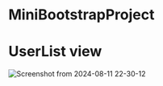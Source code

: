 # MiniBootstrapProject

# UserList view 
![Screenshot from 2024-08-11 22-30-12](https://github.com/user-attachments/assets/31e04ace-2211-43ff-a802-1f4f3e0939cd)
